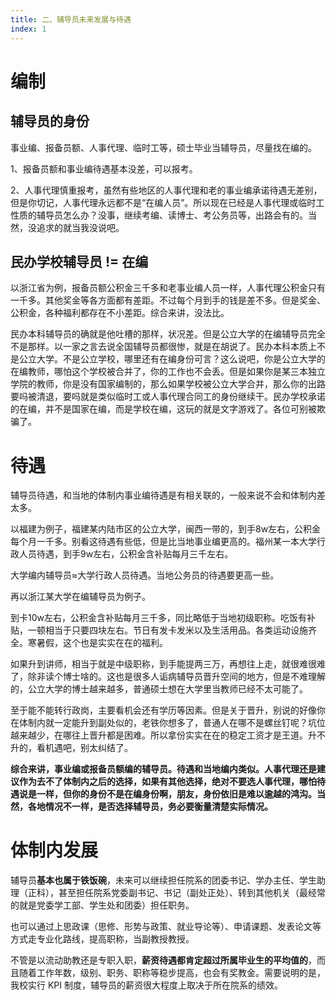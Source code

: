 ```yaml
---
title: 二、辅导员未来发展与待遇
index: 1
---
```


# 编制

## 辅导员的身份

事业编、报备员额、人事代理、临时工等，硕士毕业当辅导员，尽量找在编的。

1、报备员额和事业编待遇基本没差，可以报考。

2、人事代理慎重报考，虽然有些地区的人事代理和老的事业编承诺待遇无差别，但是你切记，人事代理永远都不是“在编人员”。所以现在已经是人事代理或临时工性质的辅导员怎么办？没事，继续考编、读博士、考公务员等，出路会有的。当然，没追求的就当我没说吧。

## 民办学校辅导员 != 在编

以浙江省为例，报备员额公积金三千多和老事业编人员一样，人事代理公积金只有一千多。其他奖金等各方面都有差距。不过每个月到手的钱是差不多。但是奖金、公积金，各种福利都存在不小差距。综合来讲，没法比。

民办本科辅导员的确就是他吐槽的那样，状况差。但是公立大学的在编辅导员完全不是那样。以一家之言去说全国辅导员都很惨，就是在胡说了。民办本科本质上不是公立大学。不是公立学校，哪里还有在编身份可言？这么说吧，你是公立大学的在编教师，哪怕这个学校被合并了，你的工作也不会丢。但是如果你是某三本独立学院的教师，你是没有国家编制的，那么如果学校被公立大学合并，那么你的出路要吗被清退，要吗就是类似临时工或人事代理合同工的身份继续干。民办学校承诺的在编，并不是国家在编，而是学校在编，这玩的就是文字游戏了。各位可别被欺骗了。

# 待遇

辅导员待遇，和当地的体制内事业编待遇是有相关联的，一般来说不会和体制内差太多。

以福建为例子，福建某内陆市区的公立大学，闽西一带的，到手8w左右，公积金每个月一千多。别看这待遇有些低，但是比当地事业编更高的。福州某一本大学行政人员待遇，到手9w左右，公积金含补贴每月三千左右。

大学编内辅导员≈大学行政人员待遇。当地公务员的待遇要更高一些。

再以浙江某大学在编辅导员为例子。

到卡10w左右，公积金含补贴每月三千多，同比略低于当地初级职称。吃饭有补贴，一顿相当于只要四块左右。节日有发卡发米以及生活用品。各类运动设施齐全。寒暑假，这个也是实实在在的福利。

如果升到讲师，相当于就是中级职称，到手能提两三万，再想往上走，就很难很难了，除非读个博士啥的。这也是很多人诟病辅导员晋升空间的地方，但是不难理解的，公立大学的博士越来越多，普通硕士想在大学里当教师已经不太可能了。

至于能不能转行政岗，主要看机会还有学历等因素。但是关于晋升，别说的好像你在体制内就一定能升到副处似的，老铁你想多了，普通人在哪不是螺丝钉呢？坑位越来越少，在哪往上晋升都是困难。所以拿份实实在在的稳定工资才是王道。升不升的，看机遇吧，别太纠结了。

**综合来讲，事业编或报备员额编的辅导员。待遇和当地编内类似。人事代理还是建议作为去不了体制内之后的选择，如果有其他选择，绝对不要选人事代理，哪怕待遇说是一样，但你的身份不是在编身份啊，朋友，身份依旧是难以逾越的鸿沟。当然，各地情况不一样，是否选择辅导员，务必要衡量清楚实际情况。**

# 体制内发展

辅导员**基本也属于铁饭碗**，未来可以继续担任院系的团委书记、学办主任、学生助理（正科），甚至担任院系党委副书记、书记（副处正处）、转到其他机关（最经常的就是党委学工部、学生处和团委）担任职务。

也可以通过上思政课（思修、形势与政策、就业导论等）、申请课题、发表论文等方式走专业化路线，提高职称，当副教授教授。

不管是以流动助教还是专职入职，**薪资待遇都肯定超过所属毕业生的平均值的**，而且随着工作年数，级别、职务、职称等稳步提高，也会有奖教金。需要说明的是，我校实行 KPI 制度，辅导员的薪资很大程度上取决于所在院系的绩效。